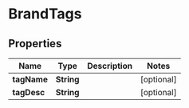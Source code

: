 

# BrandTags


## Properties

Name | Type | Description | Notes
------------ | ------------- | ------------- | -------------
**tagName** | **String** |  |  [optional]
**tagDesc** | **String** |  |  [optional]



